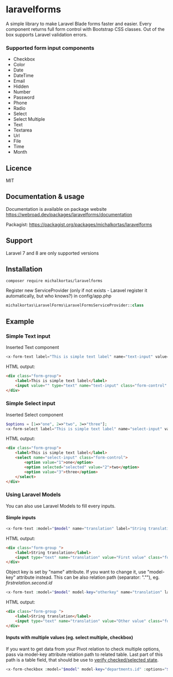 # laravelforms
A simple library to make Laravel Blade forms faster and easier. 
Every component returns full form control with Bootstrap CSS classes. 
Out of the box supports Laravel validation errors.

### Supported form input components
- Checkbox
- Color
- Date
- DateTime
- Email
- Hidden
- Number
- Password
- Phone
- Radio
- Select
- Select Multiple
- Text
- Textarea
- Url 
- File
- Time
- Month

## Licence
MIT
## Documentation & usage 
Documentation is available on package website https://webroad.dev/packages/laravelforms/documentation

Packagist: https://packagist.org/packages/michalkortas/laravelforms
## Support
Laravel 7 and 8 are only supported versions
## Installation
<code>composer require michalkortas/laravelforms</code>

Register new ServiceProvider (only if not exists - Laravel register it automatically, but who knows?) in config/app.php
```php
michalkortas\LaravelForms\LaravelFormsServiceProvider::class
```

## Example
### Simple Text input
Inserted Text component
```php
<x-form-text label="This is simple text label" name="text-input" value="" />
```
HTML output:
```html
<div class="form-group">
    <label>This is simple text label</label>
    <input value="" type="text" name="text-input" class="form-control" placeholder="This is simple text label">
</div>
```

### Simple Select input
Inserted Select component
```php
$options = [1=>"one", 2=>"two", 3=>"three"];
<x-form-select label="This is simple text label" name="select-input" value="2" :options="$options" />
```
HTML output:
```html
<div class="form-group">
    <label>This is simple text label</label>
    <select name="select-input" class="form-control">
        <option value="1">one</option>
        <option selected="selected" value="2">two</option>
        <option value="3">three</option>
    </select>
</div>
```

### Using Laravel Models
You can also use Laravel Models to fill every inputs. 

#### Simple inputs
```php
<x-form-text :model="$model" name="translation" label="String translation" />
```
HTML output:
```html
<div class="form-group ">
    <label>String translation</label>
    <input type="text" name="translation" value="First value" class="form-control" placeholder="String translation">
</div>
```

Object key is set by "name" attribute. If you want to change it, use "model-key" attribute instead. This can be also relation path (separator: ".""), eg. <em>firstrelation.second.id</em>
```php
<x-form-text :model="$model" model-key="otherkey" name="translation" label="String translation" />
```
HTML output:
```html
<div class="form-group ">
    <label>String translation</label>
    <input type="text" name="translation" value="Other value" class="form-control" placeholder="String translation">
</div>
```
#### Inputs with multiple values (eg. select multiple, checkbox)
If you want to get data from your Pivot relation to check multiple options, pass via model-key attribute relation path to related table. Last part of this path is a table field, that should be use to <a href="https://laravel.com/docs/7.x/collections#method-pluck">verify checked/selected state</a>. 
```php
<x-form-checkbox :model="$model" model-key="departments.id" :options="$departments" label="Select department" />
